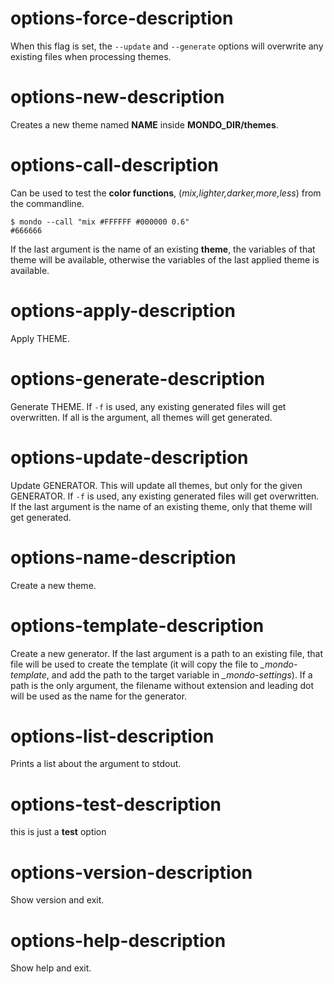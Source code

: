 # options-force-description
When this flag is set, 
the `--update` and `--generate` options will overwrite any existing files when processing themes.

# options-new-description
Creates a new theme named **NAME** inside **MONDO_DIR/themes**.

# options-call-description
Can be used to test the **color functions**,
(*mix,lighter,darker,more,less*) from the commandline.  

```text
$ mondo --call "mix #FFFFFF #000000 0.6"
#666666
```

If the last argument is the name of an existing **theme**,
the variables of that theme will be available, otherwise the variables of 
the last applied theme is available.  

# options-apply-description
Apply THEME. 

# options-generate-description
Generate THEME. If `-f` is used, any existing generated files will get overwritten. If all is the argument, all themes will get generated.  

# options-update-description
Update GENERATOR. This will update all themes, but only for the given GENERATOR. If `-f` is used, any existing generated files will get overwritten. If the last argument is the name of an existing theme, only that theme will get generated.  

# options-name-description
Create a new theme.  

# options-template-description
Create a new generator. If the last argument is a path to an existing file, that file will be used to create the template (it will copy the file to *_mondo-template*, and add the path to the target variable in *_mondo-settings*). If a path is the only argument, the filename without extension and leading dot will be used as the name for the generator.

# options-list-description
Prints a list about the argument to stdout.

# options-test-description

this is just a **test** option

# options-version-description
Show version and exit.

# options-help-description
Show help and exit.

